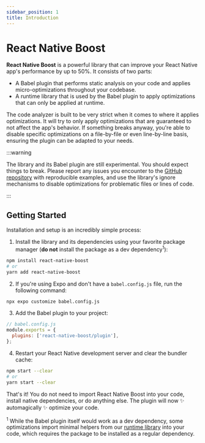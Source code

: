 ```yaml
---
sidebar_position: 1
title: Introduction
---
```


# React Native Boost

**React Native Boost** is a powerful library that can improve your React Native app's performance by up to 50%. It consists of two parts:

- A Babel plugin that performs static analysis on your code and applies micro-optimizations throughout your codebase.
- A runtime library that is used by the Babel plugin to apply optimizations that can only be applied at runtime.

The code analyzer is built to be very strict when it comes to where it applies optimizations. It will try to only apply optimizations that are guaranteed to not affect the app's behavior. If something breaks anyway, you're able to disable specific optimizations on a file-by-file or even line-by-line basis, ensuring the plugin can be adapted to your needs.

:::warning

The library and its Babel plugin are still experimental. You should expect things to break. Please report any issues you encounter to the [GitHub repository](https://github.com/kuatsu/react-native-boost/issues) with reproducible examples, and use the library's ignore mechanisms to disable optimizations for problematic files or lines of code.

:::

## Getting Started

Installation and setup is an incredibly simple process:

1. Install the library and its dependencies using your favorite package manager (**do not** install the package as a dev dependency<sup>1</sup>):

```bash
npm install react-native-boost
# or
yarn add react-native-boost
```

2. If you're using Expo and don't have a `babel.config.js` file, run the following command:

```bash
npx expo customize babel.config.js
```

3. Add the Babel plugin to your project:

```js
// babel.config.js
module.exports = {
  plugins: ['react-native-boost/plugin'],
};
```

4. Restart your React Native development server and clear the bundler cache:

```bash
npm start --clear
# or
yarn start --clear
```

That's it! You do not need to import React Native Boost into your code, install native dependencies, or do anything else. The plugin will now ✨ automagically ✨ optimize your code.

<sup>1</sup> While the Babel plugin itself would work as a dev dependency, some optimizations import minimal helpers from our [runtime library](/docs/runtime-library) into your code, which requires the package to be installed as a regular dependency.

